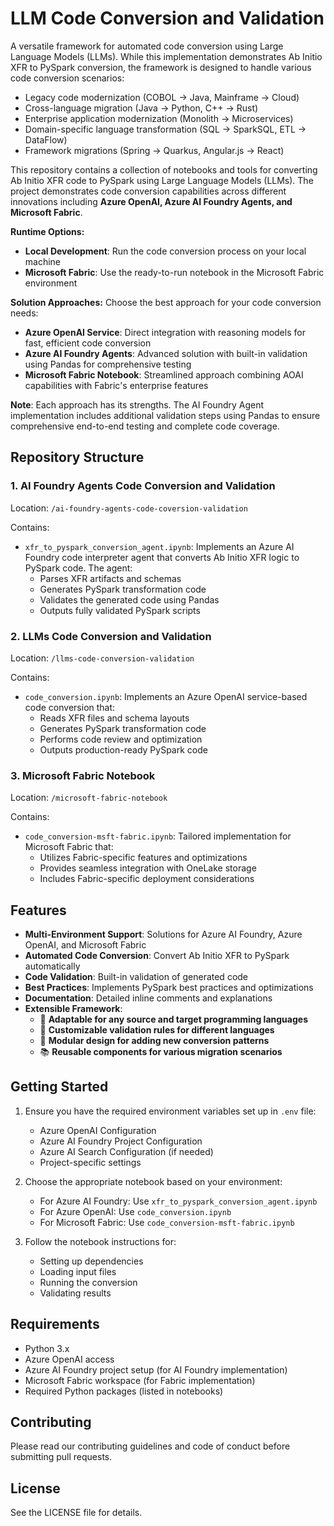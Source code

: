 # LLM Code Conversion and Validation

A versatile framework for automated code conversion using Large Language Models (LLMs). While this implementation demonstrates Ab Initio XFR to PySpark conversion, the framework is designed to handle various code conversion scenarios:

- Legacy code modernization (COBOL → Java, Mainframe → Cloud)
- Cross-language migration (Java → Python, C++ → Rust)
- Enterprise application modernization (Monolith → Microservices)
- Domain-specific language transformation (SQL → SparkSQL, ETL → DataFlow)
- Framework migrations (Spring → Quarkus, Angular.js → React)

This repository contains a collection of notebooks and tools for converting Ab Initio XFR code to PySpark using Large Language Models (LLMs). The project demonstrates code conversion capabilities across different innovations including **Azure OpenAI, Azure AI Foundry Agents, and Microsoft Fabric**.

**Runtime Options:**
- **Local Development**: Run the code conversion process on your local machine
- **Microsoft Fabric**: Use the ready-to-run notebook in the Microsoft Fabric environment

**Solution Approaches:**
Choose the best approach for your code conversion needs:
- **Azure OpenAI Service**: Direct integration with reasoning models for fast, efficient code conversion
- **Azure AI Foundry Agents**: Advanced solution with built-in validation using Pandas for comprehensive testing
- **Microsoft Fabric Notebook**: Streamlined approach combining AOAI capabilities with Fabric's enterprise features

**Note**: Each approach has its strengths. The AI Foundry Agent implementation includes additional validation steps using Pandas to ensure comprehensive end-to-end testing and complete code coverage.

## Repository Structure

### 1. AI Foundry Agents Code Conversion and Validation
Location: `/ai-foundry-agents-code-coversion-validation`

Contains:
- `xfr_to_pyspark_conversion_agent.ipynb`: Implements an Azure AI Foundry code interpreter agent that converts Ab Initio XFR logic to PySpark code. The agent:
  - Parses XFR artifacts and schemas
  - Generates PySpark transformation code
  - Validates the generated code using Pandas
  - Outputs fully validated PySpark scripts

### 2. LLMs Code Conversion and Validation
Location: `/llms-code-conversion-validation`

Contains:
- `code_conversion.ipynb`: Implements an Azure OpenAI service-based code conversion that:
  - Reads XFR files and schema layouts
  - Generates PySpark transformation code
  - Performs code review and optimization
  - Outputs production-ready PySpark code

### 3. Microsoft Fabric Notebook
Location: `/microsoft-fabric-notebook`

Contains:
- `code_conversion-msft-fabric.ipynb`: Tailored implementation for Microsoft Fabric that:
  - Utilizes Fabric-specific features and optimizations
  - Provides seamless integration with OneLake storage
  - Includes Fabric-specific deployment considerations

## Features

- **Multi-Environment Support**: Solutions for Azure AI Foundry, Azure OpenAI, and Microsoft Fabric
- **Automated Code Conversion**: Convert Ab Initio XFR to PySpark automatically
- **Code Validation**: Built-in validation of generated code
- **Best Practices**: Implements PySpark best practices and optimizations
- **Documentation**: Detailed inline comments and explanations
- **Extensible Framework**: 
  - 🔄 **Adaptable for any source and target programming languages**
  - 🎯 **Customizable validation rules for different languages**
  - 🧩 **Modular design for adding new conversion patterns**
  - 📚 **Reusable components for various migration scenarios**

## Getting Started

1. Ensure you have the required environment variables set up in `.env` file:
   - Azure OpenAI Configuration
   - Azure AI Foundry Project Configuration
   - Azure AI Search Configuration (if needed)
   - Project-specific settings

2. Choose the appropriate notebook based on your environment:
   - For Azure AI Foundry: Use `xfr_to_pyspark_conversion_agent.ipynb`
   - For Azure OpenAI: Use `code_conversion.ipynb`
   - For Microsoft Fabric: Use `code_conversion-msft-fabric.ipynb`

3. Follow the notebook instructions for:
   - Setting up dependencies
   - Loading input files
   - Running the conversion
   - Validating results

## Requirements

- Python 3.x
- Azure OpenAI access
- Azure AI Foundry project setup (for AI Foundry implementation)
- Microsoft Fabric workspace (for Fabric implementation)
- Required Python packages (listed in notebooks)

## Contributing

Please read our contributing guidelines and code of conduct before submitting pull requests.

## License

See the LICENSE file for details.
